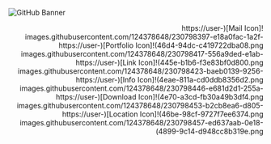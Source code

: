 <p align="center">
  
![GitHub Banner](https://user-images.githubusercontent.com/124378648/230798080-4f13aaa4-2d6c-4018-aa9d-8e08424eb6c6.gif)

</p>
  
 <div dir="rtl">
![Mail Icon](https://user-images.githubusercontent.com/124378648/230798397-e18a0fac-1a2f-46d4-94dc-c419722dba08.png)![Portfolio Icon](https://user-images.githubusercontent.com/124378648/230798417-556a9ded-e1ab-445e-b1b6-f3e83bf0d800.png)![Link Icon](https://user-images.githubusercontent.com/124378648/230798423-baeb0139-9256-4eae-811a-cd0ddb8356d2.png)![Info Icon](https://user-images.githubusercontent.com/124378648/230798446-e681d2d1-255a-4e70-a3cd-fb30a49b3df4.png)![Download Icon](https://user-images.githubusercontent.com/124378648/230798453-b2cb8ea6-d805-46be-98cf-9727f7ee6374.png)![Location Icon](https://user-images.githubusercontent.com/124378648/230798457-ed637aab-0e18-4899-9c14-d948cc8b319e.png)
  
</div>

